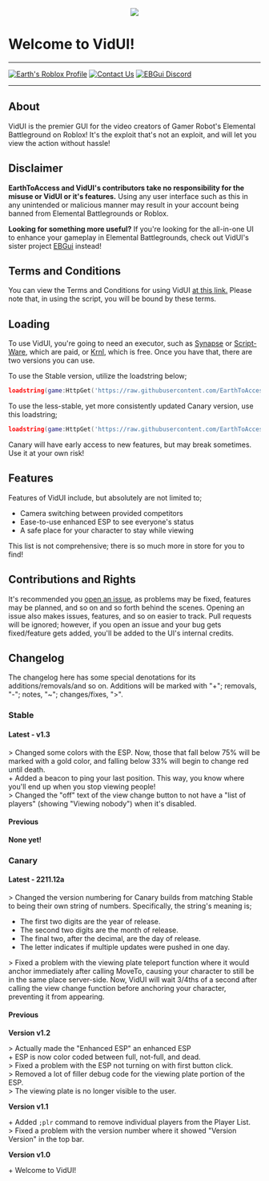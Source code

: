 <p align="center">
  <img src="https://user-images.githubusercontent.com/38049304/200951525-9c7025a3-3d62-4fce-8643-e65639a539bc.png">
</p>

# Welcome to VidUI!

---

[![Earth's Roblox Profile](https://user-images.githubusercontent.com/38049304/185816395-296cc028-f944-490d-8889-33a83d5922f5.svg)](https://www.roblox.com/users/32573334/profile)
[![Contact Us](https://user-images.githubusercontent.com/38049304/187346520-b67caa7c-ccfe-460b-bf88-ac99903f73ed.svg)](mailto:ebgui.staff@gmail.com)
[![EBGui Discord](https://user-images.githubusercontent.com/38049304/185876260-95e670cf-c037-4082-b03d-b758bc4a492b.svg)](https://discord.gg/z3QZzFJBvj)

---

## About

VidUI is the premier GUI for the video creators of Gamer Robot's Elemental Battleground on Roblox! It's the exploit that's not an exploit, and will let you view the action without hassle!

## Disclaimer

**EarthToAccess and VidUI's contributors take no responsibility for the misuse or VidUI or it's features.** Using any user interface such as this in any unintended or malicious manner may result in your account being banned from Elemental Battlegrounds or Roblox.

**Looking for something more useful?** If you're looking for the all-in-one UI to enhance your gameplay in Elemental Battlegrounds, check out VidUI's sister project [EBGui](https://github.com/EarthToAccess/EBGui) instead!

## Terms and Conditions

You can view the Terms and Conditions for using VidUI [at this link.](https://docs.google.com/document/d/15qLJqaVDGmreg5xAgqxvFeVPghS-YcuUUu355M5BJkM/edit?usp=sharing) Please note that, in using the script, you will be bound by these terms.

## Loading

To use VidUI, you're going to need an executor, such as [Synapse](https://x.synapse.to) or [Script-Ware](https://script-ware.com), which are paid, or [Krnl](https://krnl.vip/), which is free. Once you have that, there are two versions you can use.

To use the Stable version, utilize the loadstring below;

  ```lua
  loadstring(game:HttpGet('https://raw.githubusercontent.com/EarthToAccess/VidUI/main/stable.lua'))()
  ```

To use the less-stable, yet more consistently updated Canary version, use this loadstring;

  ```lua
  loadstring(game:HttpGet('https://raw.githubusercontent.com/EarthToAccess/VidUI/main/canary.lua'))()
  ```

Canary will have early access to new features, but may break sometimes. Use it at your own risk!

## Features

Features of VidUI include, but absolutely are not limited to;

- Camera switching between provided competitors
- Ease-to-use enhanced ESP to see everyone's status
- A safe place for your character to stay while viewing

This list is not comprehensive; there is so much more in store for you to find!

## Contributions and Rights



It's recommended you [open an issue](https://github.com/EarthToAccess/VidUI/issues), as problems may be fixed, features may be planned, and so on and so forth behind the scenes. Opening an issue also makes issues, features, and so on easier to track. Pull requests will be ignored; however, if you open an issue and your bug gets fixed/feature gets added, you'll be added to the UI's internal credits.

## Changelog

The changelog here has some special denotations for its additions/removals/and so on. Additions will be marked with "+"; removals, "-"; notes, "~"; changes/fixes, ">".

### Stable 

#### Latest - v1.3

\> Changed some colors with the ESP. Now, those that fall below 75% will be marked with a gold color, and falling below 33% will begin to change red until death.  
\+ Added a beacon to ping your last position. This way, you know where you'll end up when you stop viewing people!  
\> Changed the "off" text of the view change button to not have a "list of players" (showing "Viewing nobody") when it's disabled.  

#### Previous

**None yet!**

### Canary

#### Latest - 2211.12a

\> Changed the version numbering for Canary builds from matching Stable to being their own string of numbers. Specifically, the string's meaning is;
  - The first two digits are the year of release.
  - The second two digits are the month of release.
  - The final two, after the decimal, are the day of release.
  - The letter indicates if multiple updates were pushed in one day.  

\> Fixed a problem with the viewing plate teleport function where it would anchor immediately after calling MoveTo, causing your character to still be in the same place server-side. Now, VidUI will wait 3/4ths of a second after calling the view change function before anchoring your character, preventing it from appearing. 

#### Previous

**Version v1.2**

\> Actually made the "Enhanced ESP" an enhanced ESP  
\+ ESP is now color coded between full, not-full, and dead.  
\> Fixed a problem with the ESP not turning on with first button click.  
\> Removed a lot of filler debug code for the viewing plate portion of the ESP.  
\> The viewing plate is no longer visible to the user.  

**Version v1.1**

\+ Added `;plr` command to remove individual players from the Player List.  
\> Fixed a problem with the version number where it showed "Version Version" in the top bar.

**Version v1.0**

\+ Welcome to VidUI!  